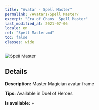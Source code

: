 ```yaml
---
title: "Avatar - Spell Master"
permalink: /Avatars/Spell Master/
excerpt: "Era of Chaos  Spell Master"
last_modified_at: 2021-07-06
locale: en
ref: "Spell Master.md"
toc: false
classes: wide
---
```

 ![Spell Master](/images/a/avatarFrame_10.png)

## Details

 **Description:** Master Magician avatar frame 

 **Tips:** Available in Duel of Heroes 

 **Is available:**  + 

